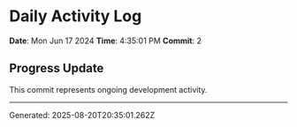 # Daily Activity Log

**Date**: Mon Jun 17 2024
**Time**: 4:35:01 PM
**Commit**: 2

## Progress Update

This commit represents ongoing development activity.

---
Generated: 2025-08-20T20:35:01.262Z
